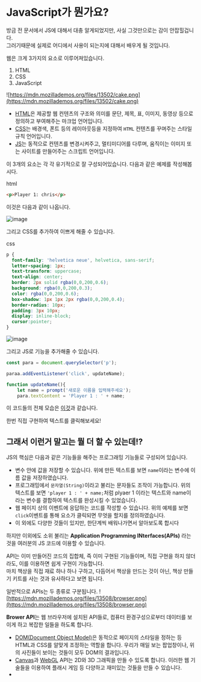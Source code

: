# JavaScript가 뭔가요?

방금 전 문서에서 JS에 대해서 대충 알게되었지만, 사실 그것만으로는 감이 안잡힐겁니다.  
그러기때문에 실제로 어디에서 사용이 되는지에 대해서 배우게 될 것입니다.

웹은 크게 3가지의 요소로 이루어져있습니다.

1. HTML  
2. CSS  
3. JavaScript  

![https://mdn.mozillademos.org/files/13502/cake.png](https://mdn.mozillademos.org/files/13502/cake.png)

- [HTML](https://developer.mozilla.org/ko/docs/Glossary/HTML)은 제공할 웹 컨텐츠의 구조와 의미를 문단, 제목, 표, 이미지, 동영상 등으로 정의하고 부여해주는 마크업 언어입니다.
- [CSS](https://developer.mozilla.org/ko/docs/Glossary/CSS)는 배경색, 폰트 등의 레이아웃등을 지정하여 `HTML` 컨텐츠를 꾸며주는 스타일 규칙 언어입니다.
- [JS](https://developer.mozilla.org/ko/docs/Glossary/JavaScript)는 동적으로 컨텐츠를 변경시켜주고, 멀티미디어를 다루며, 움직이는 이미지 또는 사이트를 만들어주는 스크립트 언어입니다.

이 3개의 요소는 각 각 유기적으로 잘 구성되어있습니다.
다음과 같은 예제를 작성해봅시다.

html
```html
<p>Player 1: chris</p>
```
이것은 다음과 같이 나옵니다.

![image](https://user-images.githubusercontent.com/64676070/118229086-5525d880-b4c6-11eb-9b9a-c1c772b525aa.png)

그리고 CSS를 추가하여 이쁘게 해줄 수 있습니다.

css
```css
p {
  font-family: 'helvetica neue', helvetica, sans-serif;
  letter-spacing: 1px;
  text-transform: uppercase;
  text-align: center;
  border: 2px solid rgba(0,0,200,0.6);
  background: rgba(0,0,200,0.3);
  color: rgba(0,0,200,0.6);
  box-shadow: 1px 1px 2px rgba(0,0,200,0.4);
  border-radius: 10px;
  padding: 3px 10px;
  display: inline-block;
  cursor:pointer;
}
```

![image](https://user-images.githubusercontent.com/64676070/118229300-b9e13300-b4c6-11eb-8632-76e40478fd0e.png)

그리고 JS로 기능을 추가해줄 수 있습니다.
```js
const para = document.querySelector('p');

paraa.addEventListener('click', updateName);

function updateName(){
    let name = prompt('새로운 이름을 입력해주세요');
    para.textContent = 'Player 1 : ' + name;
```

이 코드들의 전체 모습은 [이것](https://github.com/mdn/learning-area/blob/master/javascript/introduction-to-js-1/what-is-js/javascript-label.html)과 같습니다.

한번 직접 구현하여 텍스트를 클릭해보세요!  

## 그래서 이런거 말고는 뭘 더 할 수 있는데!?
JS의 핵심은 다음과 같은 기능들을 해주는 프로그래밍 기능들로 구성되어 있습니다.

- 변수 안에 값을 저장할 수 있습니다. 위에 만든 텍스트를 보면 `name`이라는 변수에 이름 값을 저장하였습니다.
- 프로그래밍에서 `문자열(String)`이라고 불리는 문자들도 조작이 가능합니다. 위의 텍스트를 보면 `'player 1 : ' + name;`처럼 plyaer 1 이라는 텍스트와 name이라는 변수를 결합하여 텍스트를 완성시킬 수 있었습니다.
- 웹 페이지 상의 이벤트에 응답하는 코드를 작성할 수 있습니다. 위의 예제를 보면 `click`이벤트를 통해 요소가 클릭되면 무엇을 할지를 정의하였습니다.
- 이 외에도 다양한 것들이 있지만, 한단계씩 배워나가면서 알아보도록 합시다

하지만 이외에도 소위 불리는 **Application Programming INterfaces(APIs)** 라는 것을 여러분의 JS 코드에 이용할 수 있습니다.

API는 이미 만들어진 코드의 집합체, 즉 이미 구현된 기능들이며, 직접 구현을 하지 않더라도, 이를 이용하면 쉽게 구현이 가능합니다.  
마치 책상을 직접 재료 하나 하나 구하고, 다듬어서 책상을 만드는 것이 아닌, 책상 만들기 키트를 사는 것과 유사하다고 보면 됩니다.

일반적으로 APIs는 두 종류로 구분됩니다.
![https://mdn.mozillademos.org/files/13508/browser.png](https://mdn.mozillademos.org/files/13508/browser.png)

**Brower API**는 웹 브라우저에 설치된 API들로, 컴퓨터 환경구성으로부터 데이터를 보이게 하고 복잡한 일들을 하도록 합니다.

- [DOM(Document Object Model)](https://developer.mozilla.org/en-US/docs/Web/API/Document_Object_Model)은 동적으로 페이지의 스타일을 정하는 등 HTML과 CSS를 알맞게 조정하는 역할을 합니다. 우리가 매일 보는 팝업창이나, 위의 사진들이 보이는 것들이 모두 DOM의 결과입니다.
- [Canvas](https://developer.mozilla.org/en-US/docs/Web/API/Canvas_API)과 [WebGL](https://developer.mozilla.org/en-US/docs/Web/API/WebGL_API) API는 2D와 3D 그래픽을 만들 수 있도록 합니다. 이러한 웹 기술들을 이용하여 플래시 게임 등 다양하고 재미있는 것들을 만들 수 있습니다.
-
